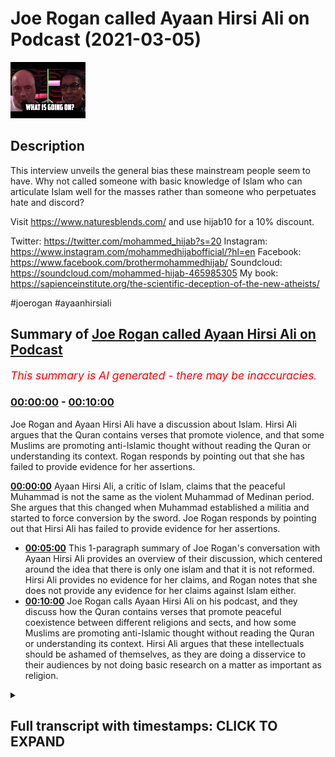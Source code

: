 # Joe Rogan called Ayaan Hirsi Ali on Podcast (2021-03-05)

![alt Joe Rogan called Ayaan Hirsi Ali on Podcast](4mPc7M3sPPU.jpg "Joe Rogan called Ayaan Hirsi Ali on Podcast")

## Description

This interview unveils the general bias these mainstream people seem to have. Why not called someone with basic knowledge of Islam who can articulate Islam well for the masses rather than someone who perpetuates hate and discord? 

Visit https://www.naturesblends.com/ and use hijab10 for a 10% discount. 

Twitter: https://twitter.com/mohammed_hijab?s=20
Instagram: https://www.instagram.com/mohammedhijabofficial/?hl=en
Facebook: https://www.facebook.com/brothermohammedhijab/
Soundcloud: https://soundcloud.com/mohammed-hijab-465985305
My book: https://sapienceinstitute.org/the-scientific-deception-of-the-new-atheists/

#joerogan #ayaanhirsiali

## Summary of [Joe Rogan called Ayaan Hirsi Ali on Podcast](https://www.youtube.com/watch?v=4mPc7M3sPPU)


*<span style="color:red; font-size:125%">This summary is AI generated - there may be inaccuracies</span>. [](/)*

### [00:00:00](https://www.youtube.com/watch?v=4mPc7M3sPPU&t=0) - [00:10:00](https://www.youtube.com/watch?v=4mPc7M3sPPU&t=600)

Joe Rogan and Ayaan Hirsi Ali have a discussion about Islam. Hirsi Ali argues that the Quran contains verses that promote violence, and that some Muslims are promoting anti-Islamic thought without reading the Quran or understanding its context. Rogan responds by pointing out that she has failed to provide evidence for her assertions.

**[00:00:00](https://www.youtube.com/watch?v=4mPc7M3sPPU&t=0)** Ayaan Hirsi Ali, a critic of Islam, claims that the peaceful Muhammad is not the same as the violent Muhammad of Medinan period. She argues that this changed when Muhammad established a militia and started to force conversion by the sword. Joe Rogan responds by pointing out that Hirsi Ali has failed to provide evidence for her assertions.
* **[00:05:00](https://www.youtube.com/watch?v=4mPc7M3sPPU&t=300)** This 1-paragraph summary of Joe Rogan's conversation with Ayaan Hirsi Ali provides an overview of their discussion, which centered around the idea that there is only one islam and that it is not reformed. Hirsi Ali provides no evidence for her claims, and Rogan notes that she does not provide any evidence for her claims against Islam either.
* **[00:10:00](https://www.youtube.com/watch?v=4mPc7M3sPPU&t=600)** Joe Rogan calls Ayaan Hirsi Ali on his podcast, and they discuss how the Quran contains verses that promote peaceful coexistence between different religions and sects, and how some Muslims are promoting anti-Islamic thought without reading the Quran or understanding its context. Hirsi Ali argues that these intellectuals should be ashamed of themselves, as they are doing a disservice to their audiences by not doing basic research on a matter as important as religion.

<details><summary><h2>Full transcript with timestamps: CLICK TO EXPAND</h2></summary>

[0:00:00](https://youtu.be/4mPc7M3sPPU?t=0) [Music]  
[0:00:05](https://youtu.be/4mPc7M3sPPU?t=5) is the hijab 10  
[0:00:07](https://youtu.be/4mPc7M3sPPU?t=7) discount code for 10 percent discount on  
[0:00:09](https://youtu.be/4mPc7M3sPPU?t=9) a wide range of products including  
[0:00:11](https://youtu.be/4mPc7M3sPPU?t=11) premium ethiopian black seed products  
[0:00:13](https://youtu.be/4mPc7M3sPPU?t=13) assalamualaikum warahmatullahi  
[0:00:16](https://youtu.be/4mPc7M3sPPU?t=16) i recently watched a podcast between joe  
[0:00:19](https://youtu.be/4mPc7M3sPPU?t=19) rogan and iron hersey ali  
[0:00:21](https://youtu.be/4mPc7M3sPPU?t=21) she recently also had a podcast with  
[0:00:23](https://youtu.be/4mPc7M3sPPU?t=23) jordan peterson which i responded to  
[0:00:26](https://youtu.be/4mPc7M3sPPU?t=26) in a decisive refutation a cut-throat  
[0:00:28](https://youtu.be/4mPc7M3sPPU?t=28) refutation  
[0:00:29](https://youtu.be/4mPc7M3sPPU?t=29) that you can see in the description box  
[0:00:33](https://youtu.be/4mPc7M3sPPU?t=33) now i don't want to speak in a  
[0:00:35](https://youtu.be/4mPc7M3sPPU?t=35) sesquipedaly and liquacious way  
[0:00:37](https://youtu.be/4mPc7M3sPPU?t=37) i want to be straight to the point and  
[0:00:39](https://youtu.be/4mPc7M3sPPU?t=39) say what i thought was fundamentally  
[0:00:41](https://youtu.be/4mPc7M3sPPU?t=41) flawed with this particular  
[0:00:43](https://youtu.be/4mPc7M3sPPU?t=43) podcast that took place between hersey  
[0:00:46](https://youtu.be/4mPc7M3sPPU?t=46) ali  
[0:00:46](https://youtu.be/4mPc7M3sPPU?t=46) and joel rogan now they spoke about many  
[0:00:50](https://youtu.be/4mPc7M3sPPU?t=50) things and i could spend  
[0:00:51](https://youtu.be/4mPc7M3sPPU?t=51) a good 15 20 or 30 minutes telling you  
[0:00:54](https://youtu.be/4mPc7M3sPPU?t=54) on  
[0:00:54](https://youtu.be/4mPc7M3sPPU?t=54) each occasion where she went wrong and  
[0:00:56](https://youtu.be/4mPc7M3sPPU?t=56) spoke untruths  
[0:00:58](https://youtu.be/4mPc7M3sPPU?t=58) but i'm just going to focus on one thing  
[0:01:00](https://youtu.be/4mPc7M3sPPU?t=60) which is so egregiously a historical  
[0:01:02](https://youtu.be/4mPc7M3sPPU?t=62) that it requires a refutation with  
[0:01:06](https://youtu.be/4mPc7M3sPPU?t=66) the source sources and evidences sexual  
[0:01:08](https://youtu.be/4mPc7M3sPPU?t=68) evidences to prove my point  
[0:01:11](https://youtu.be/4mPc7M3sPPU?t=71) the main argument that she was making  
[0:01:12](https://youtu.be/4mPc7M3sPPU?t=72) was when the prophet became a prophet in  
[0:01:14](https://youtu.be/4mPc7M3sPPU?t=74) her eyes  
[0:01:16](https://youtu.be/4mPc7M3sPPU?t=76) claimed that he was a prophet there were  
[0:01:17](https://youtu.be/4mPc7M3sPPU?t=77) two periods which are well known  
[0:01:19](https://youtu.be/4mPc7M3sPPU?t=79) in the seerah literature and the  
[0:01:21](https://youtu.be/4mPc7M3sPPU?t=81) biography literature as the meccan  
[0:01:23](https://youtu.be/4mPc7M3sPPU?t=83) period and the medinan period  
[0:01:25](https://youtu.be/4mPc7M3sPPU?t=85) the meccan period was a period of time  
[0:01:28](https://youtu.be/4mPc7M3sPPU?t=88) where the prophet and his companions  
[0:01:29](https://youtu.be/4mPc7M3sPPU?t=89) were being boycott  
[0:01:31](https://youtu.be/4mPc7M3sPPU?t=91) boycotted and tortured and you know  
[0:01:33](https://youtu.be/4mPc7M3sPPU?t=93) obviously the  
[0:01:34](https://youtu.be/4mPc7M3sPPU?t=94) the muslims were on the back foot if you  
[0:01:36](https://youtu.be/4mPc7M3sPPU?t=96) want to call it that and being oppressed  
[0:01:38](https://youtu.be/4mPc7M3sPPU?t=98) as minorities  
[0:01:39](https://youtu.be/4mPc7M3sPPU?t=99) so she said this is the version of islam  
[0:01:42](https://youtu.be/4mPc7M3sPPU?t=102) which is not basically terroristic she  
[0:01:44](https://youtu.be/4mPc7M3sPPU?t=104) didn't use those words but  
[0:01:45](https://youtu.be/4mPc7M3sPPU?t=105) that's what she intended because  
[0:01:47](https://youtu.be/4mPc7M3sPPU?t=107) throughout the podcast she was talking  
[0:01:48](https://youtu.be/4mPc7M3sPPU?t=108) about the link between isis and islam  
[0:01:51](https://youtu.be/4mPc7M3sPPU?t=111) and then the prophet went to medina  
[0:01:54](https://youtu.be/4mPc7M3sPPU?t=114) and according to her this is when the  
[0:01:56](https://youtu.be/4mPc7M3sPPU?t=116) violence started to erupt and when  
[0:01:59](https://youtu.be/4mPc7M3sPPU?t=119) islam became a violent religion and the  
[0:02:01](https://youtu.be/4mPc7M3sPPU?t=121) prophet became a violent man  
[0:02:03](https://youtu.be/4mPc7M3sPPU?t=123) now what is it that was so egregious  
[0:02:06](https://youtu.be/4mPc7M3sPPU?t=126) about her  
[0:02:07](https://youtu.be/4mPc7M3sPPU?t=127) categorization compartmentalization  
[0:02:11](https://youtu.be/4mPc7M3sPPU?t=131) and her dichotomous understanding of the  
[0:02:13](https://youtu.be/4mPc7M3sPPU?t=133) seerah literature  
[0:02:15](https://youtu.be/4mPc7M3sPPU?t=135) she went on to say i'll tell you she  
[0:02:17](https://youtu.be/4mPc7M3sPPU?t=137) went on to say  
[0:02:19](https://youtu.be/4mPc7M3sPPU?t=139) that the basically basic posture of the  
[0:02:22](https://youtu.be/4mPc7M3sPPU?t=142) muslim people at that time was to force  
[0:02:24](https://youtu.be/4mPc7M3sPPU?t=144) conversion by the sword  
[0:02:26](https://youtu.be/4mPc7M3sPPU?t=146) either you become muslim or were going  
[0:02:28](https://youtu.be/4mPc7M3sPPU?t=148) to kill you and she said this in many  
[0:02:30](https://youtu.be/4mPc7M3sPPU?t=150) different  
[0:02:30](https://youtu.be/4mPc7M3sPPU?t=150) interviews which i've already refuted  
[0:02:33](https://youtu.be/4mPc7M3sPPU?t=153) but i thought  
[0:02:34](https://youtu.be/4mPc7M3sPPU?t=154) i would give this particular contention  
[0:02:37](https://youtu.be/4mPc7M3sPPU?t=157) it's due before i do so let's see what  
[0:02:39](https://youtu.be/4mPc7M3sPPU?t=159) she has to say  
[0:02:40](https://youtu.be/4mPc7M3sPPU?t=160) and see how joe rogan responds the islam  
[0:02:43](https://youtu.be/4mPc7M3sPPU?t=163) that was founded by the prophet muhammad  
[0:02:45](https://youtu.be/4mPc7M3sPPU?t=165) but then the prophet muhammad had two  
[0:02:48](https://youtu.be/4mPc7M3sPPU?t=168) careers one in mecca and one in medina  
[0:02:51](https://youtu.be/4mPc7M3sPPU?t=171) when he first established the religion  
[0:02:53](https://youtu.be/4mPc7M3sPPU?t=173) in mecca he went  
[0:02:54](https://youtu.be/4mPc7M3sPPU?t=174) around the city asking people to give up  
[0:02:57](https://youtu.be/4mPc7M3sPPU?t=177) their gods and come to his one god  
[0:02:59](https://youtu.be/4mPc7M3sPPU?t=179) and he did it by asking he did it by  
[0:03:02](https://youtu.be/4mPc7M3sPPU?t=182) persuading  
[0:03:03](https://youtu.be/4mPc7M3sPPU?t=183) talking to people and preaching charity  
[0:03:06](https://youtu.be/4mPc7M3sPPU?t=186) and goodness  
[0:03:07](https://youtu.be/4mPc7M3sPPU?t=187) and then 10 years later he moves to  
[0:03:10](https://youtu.be/4mPc7M3sPPU?t=190) medina  
[0:03:12](https://youtu.be/4mPc7M3sPPU?t=192) and he established he establishes a  
[0:03:14](https://youtu.be/4mPc7M3sPPU?t=194) militia  
[0:03:16](https://youtu.be/4mPc7M3sPPU?t=196) and then things change he starts to give  
[0:03:19](https://youtu.be/4mPc7M3sPPU?t=199) people a choice  
[0:03:21](https://youtu.be/4mPc7M3sPPU?t=201) you either come to my one god and you  
[0:03:23](https://youtu.be/4mPc7M3sPPU?t=203) give up your god  
[0:03:24](https://youtu.be/4mPc7M3sPPU?t=204) or you die by the sword and any time  
[0:03:28](https://youtu.be/4mPc7M3sPPU?t=208) from medina  
[0:03:29](https://youtu.be/4mPc7M3sPPU?t=209) the religion becomes incredibly  
[0:03:32](https://youtu.be/4mPc7M3sPPU?t=212) successful  
[0:03:33](https://youtu.be/4mPc7M3sPPU?t=213) and he goes beyond arabia into the rest  
[0:03:36](https://youtu.be/4mPc7M3sPPU?t=216) of the world  
[0:03:37](https://youtu.be/4mPc7M3sPPU?t=217) and so if you're a muslim in the 21st  
[0:03:40](https://youtu.be/4mPc7M3sPPU?t=220) century  
[0:03:40](https://youtu.be/4mPc7M3sPPU?t=220) and there are 1.6 billion muslims in the  
[0:03:44](https://youtu.be/4mPc7M3sPPU?t=224) world  
[0:03:45](https://youtu.be/4mPc7M3sPPU?t=225) if you're a muslim and you say i'm a  
[0:03:47](https://youtu.be/4mPc7M3sPPU?t=227) peace loving muslim  
[0:03:48](https://youtu.be/4mPc7M3sPPU?t=228) i don't want to impose my religion on  
[0:03:50](https://youtu.be/4mPc7M3sPPU?t=230) anyone else you're invoking muhammad in  
[0:03:53](https://youtu.be/4mPc7M3sPPU?t=233) medina  
[0:03:55](https://youtu.be/4mPc7M3sPPU?t=235) if you say well i think  
[0:03:58](https://youtu.be/4mPc7M3sPPU?t=238) jihad means that we must take our  
[0:04:01](https://youtu.be/4mPc7M3sPPU?t=241) religion seriously and convert other  
[0:04:03](https://youtu.be/4mPc7M3sPPU?t=243) people  
[0:04:05](https://youtu.be/4mPc7M3sPPU?t=245) and if they refuse to convert then we'll  
[0:04:07](https://youtu.be/4mPc7M3sPPU?t=247) use violence  
[0:04:08](https://youtu.be/4mPc7M3sPPU?t=248) then you're invoking muhammad in medina  
[0:04:12](https://youtu.be/4mPc7M3sPPU?t=252) you said medina twice you said medina  
[0:04:14](https://youtu.be/4mPc7M3sPPU?t=254) the first time as well  
[0:04:16](https://youtu.be/4mPc7M3sPPU?t=256) okay i'm sorry the fir the peaceful  
[0:04:18](https://youtu.be/4mPc7M3sPPU?t=258) muhammad is not medina  
[0:04:19](https://youtu.be/4mPc7M3sPPU?t=259) it is the peaceful muhammad is mecca  
[0:04:22](https://youtu.be/4mPc7M3sPPU?t=262) so mecca is where he first came out and  
[0:04:25](https://youtu.be/4mPc7M3sPPU?t=265) so if he says  
[0:04:27](https://youtu.be/4mPc7M3sPPU?t=267) if if a muslim today says unto you your  
[0:04:30](https://youtu.be/4mPc7M3sPPU?t=270) religion unto me mine i'm tolerant all  
[0:04:32](https://youtu.be/4mPc7M3sPPU?t=272) of that you are invoking  
[0:04:34](https://youtu.be/4mPc7M3sPPU?t=274) mecca if you're invoking jihad  
[0:04:39](https://youtu.be/4mPc7M3sPPU?t=279) you know the islamic state of iraq and  
[0:04:42](https://youtu.be/4mPc7M3sPPU?t=282) syria  
[0:04:43](https://youtu.be/4mPc7M3sPPU?t=283) isis al-qaeda and some who are  
[0:04:46](https://youtu.be/4mPc7M3sPPU?t=286) sometimes violent but not all the time  
[0:04:49](https://youtu.be/4mPc7M3sPPU?t=289) the muslim brotherhood and other  
[0:04:50](https://youtu.be/4mPc7M3sPPU?t=290) organizations and movements  
[0:04:52](https://youtu.be/4mPc7M3sPPU?t=292) they're invoking muhammad in medina  
[0:04:55](https://youtu.be/4mPc7M3sPPU?t=295) because in medina muhammad made it very  
[0:04:58](https://youtu.be/4mPc7M3sPPU?t=298) clear  
[0:04:59](https://youtu.be/4mPc7M3sPPU?t=299) you spread the religion by word of mouth  
[0:05:03](https://youtu.be/4mPc7M3sPPU?t=303) by example but also  
[0:05:07](https://youtu.be/4mPc7M3sPPU?t=307) by the sword by violence that's medina  
[0:05:10](https://youtu.be/4mPc7M3sPPU?t=310) islam so i think it would be more  
[0:05:12](https://youtu.be/4mPc7M3sPPU?t=312) accurate to say  
[0:05:14](https://youtu.be/4mPc7M3sPPU?t=314) there's just one islam at this point  
[0:05:17](https://youtu.be/4mPc7M3sPPU?t=317) that's unreformed  
[0:05:18](https://youtu.be/4mPc7M3sPPU?t=318) now joe rogan doesn't know anything  
[0:05:20](https://youtu.be/4mPc7M3sPPU?t=320) about islam and  
[0:05:21](https://youtu.be/4mPc7M3sPPU?t=321) just like jordan peterson and many of  
[0:05:23](https://youtu.be/4mPc7M3sPPU?t=323) those individuals they have  
[0:05:25](https://youtu.be/4mPc7M3sPPU?t=325) not spoken to anybody who has trained in  
[0:05:27](https://youtu.be/4mPc7M3sPPU?t=327) the islamic sciences  
[0:05:28](https://youtu.be/4mPc7M3sPPU?t=328) and so they have not educated themselves  
[0:05:30](https://youtu.be/4mPc7M3sPPU?t=330) or even cared to educate themselves  
[0:05:32](https://youtu.be/4mPc7M3sPPU?t=332) about islam as a world religion followed  
[0:05:34](https://youtu.be/4mPc7M3sPPU?t=334) by almost  
[0:05:36](https://youtu.be/4mPc7M3sPPU?t=336) a third of the world's population and so  
[0:05:38](https://youtu.be/4mPc7M3sPPU?t=338) he's nodding along  
[0:05:39](https://youtu.be/4mPc7M3sPPU?t=339) and kind of just taking whatever she has  
[0:05:41](https://youtu.be/4mPc7M3sPPU?t=341) to say on face value as if  
[0:05:43](https://youtu.be/4mPc7M3sPPU?t=343) this ultracrypterian individual isn't  
[0:05:45](https://youtu.be/4mPc7M3sPPU?t=345) some kind of trained  
[0:05:46](https://youtu.be/4mPc7M3sPPU?t=346) theological expert which she is not  
[0:05:49](https://youtu.be/4mPc7M3sPPU?t=349) she does not provide and this is very  
[0:05:51](https://youtu.be/4mPc7M3sPPU?t=351) important as as with her social  
[0:05:54](https://youtu.be/4mPc7M3sPPU?t=354) um kind of science sociological  
[0:05:57](https://youtu.be/4mPc7M3sPPU?t=357) investigations she provides no evidence  
[0:06:00](https://youtu.be/4mPc7M3sPPU?t=360) for any of her claims  
[0:06:02](https://youtu.be/4mPc7M3sPPU?t=362) and this should have been a red flag for  
[0:06:03](https://youtu.be/4mPc7M3sPPU?t=363) joe rogan what's the evidence that  
[0:06:06](https://youtu.be/4mPc7M3sPPU?t=366) there's been this transition and that  
[0:06:08](https://youtu.be/4mPc7M3sPPU?t=368) there's this forced conversion narrative  
[0:06:10](https://youtu.be/4mPc7M3sPPU?t=370) but he didn't do any of that he just  
[0:06:11](https://youtu.be/4mPc7M3sPPU?t=371) took everything which he said on face  
[0:06:12](https://youtu.be/4mPc7M3sPPU?t=372) value  
[0:06:14](https://youtu.be/4mPc7M3sPPU?t=374) what is the evidence against it you may  
[0:06:16](https://youtu.be/4mPc7M3sPPU?t=376) ask well this is the evidence against it  
[0:06:18](https://youtu.be/4mPc7M3sPPU?t=378) it goes to chapter 2 verse 256 of the  
[0:06:21](https://youtu.be/4mPc7M3sPPU?t=381) quran  
[0:06:21](https://youtu.be/4mPc7M3sPPU?t=381) it says there is no compulsion in  
[0:06:25](https://youtu.be/4mPc7M3sPPU?t=385) religion  
[0:06:28](https://youtu.be/4mPc7M3sPPU?t=388) that falsehood has been made clear from  
[0:06:30](https://youtu.be/4mPc7M3sPPU?t=390) true truth has been made clear from  
[0:06:31](https://youtu.be/4mPc7M3sPPU?t=391) falsehood  
[0:06:32](https://youtu.be/4mPc7M3sPPU?t=392) for me  
[0:06:43](https://youtu.be/4mPc7M3sPPU?t=403) then they have held on to the correct  
[0:06:45](https://youtu.be/4mPc7M3sPPU?t=405) type of anchorage  
[0:06:48](https://youtu.be/4mPc7M3sPPU?t=408) which cannot be undone this is the verse  
[0:06:52](https://youtu.be/4mPc7M3sPPU?t=412) which is undoubtedly unequivocally and  
[0:06:56](https://youtu.be/4mPc7M3sPPU?t=416) unambiguously  
[0:06:58](https://youtu.be/4mPc7M3sPPU?t=418) telling us as muslims that we cannot  
[0:07:01](https://youtu.be/4mPc7M3sPPU?t=421) force people to become muslim if they  
[0:07:03](https://youtu.be/4mPc7M3sPPU?t=423) don't want to become muslim  
[0:07:04](https://youtu.be/4mPc7M3sPPU?t=424) and that this is not our effort our  
[0:07:06](https://youtu.be/4mPc7M3sPPU?t=426) objective  
[0:07:08](https://youtu.be/4mPc7M3sPPU?t=428) or our standard or our morality  
[0:07:12](https://youtu.be/4mPc7M3sPPU?t=432) this verse is a general verse  
[0:07:15](https://youtu.be/4mPc7M3sPPU?t=435) and i may add revealed in medina not in  
[0:07:19](https://youtu.be/4mPc7M3sPPU?t=439) mecca  
[0:07:20](https://youtu.be/4mPc7M3sPPU?t=440) which goes completely counter narrative  
[0:07:22](https://youtu.be/4mPc7M3sPPU?t=442) to what this individual said  
[0:07:25](https://youtu.be/4mPc7M3sPPU?t=445) and this verse was revealed at a time  
[0:07:28](https://youtu.be/4mPc7M3sPPU?t=448) where a jewish woman  
[0:07:30](https://youtu.be/4mPc7M3sPPU?t=450) swore that she would raise her child as  
[0:07:32](https://youtu.be/4mPc7M3sPPU?t=452) a jew  
[0:07:33](https://youtu.be/4mPc7M3sPPU?t=453) and people in medina probably muslims  
[0:07:37](https://youtu.be/4mPc7M3sPPU?t=457) who had the child was were worried that  
[0:07:41](https://youtu.be/4mPc7M3sPPU?t=461) these children would be born  
[0:07:43](https://youtu.be/4mPc7M3sPPU?t=463) or raised as jews whilst they were  
[0:07:45](https://youtu.be/4mPc7M3sPPU?t=465) muslims and this is narrated in the  
[0:07:47](https://youtu.be/4mPc7M3sPPU?t=467) authentic traditions of the prophet the  
[0:07:49](https://youtu.be/4mPc7M3sPPU?t=469) prophet said  
[0:07:51](https://youtu.be/4mPc7M3sPPU?t=471) he basically narrated this same  
[0:07:53](https://youtu.be/4mPc7M3sPPU?t=473) sentiment that there is no  
[0:07:54](https://youtu.be/4mPc7M3sPPU?t=474) compulsion here we can't force people  
[0:07:58](https://youtu.be/4mPc7M3sPPU?t=478) to become muslim if they don't want to  
[0:08:01](https://youtu.be/4mPc7M3sPPU?t=481) be muslim  
[0:08:02](https://youtu.be/4mPc7M3sPPU?t=482) and that is certainly not what islam  
[0:08:05](https://youtu.be/4mPc7M3sPPU?t=485) says  
[0:08:06](https://youtu.be/4mPc7M3sPPU?t=486) in medina or in mecca  
[0:08:10](https://youtu.be/4mPc7M3sPPU?t=490) moreover there is a very famous hadith  
[0:08:13](https://youtu.be/4mPc7M3sPPU?t=493) of the prophet  
[0:08:14](https://youtu.be/4mPc7M3sPPU?t=494) where the saw his sword he went to sleep  
[0:08:16](https://youtu.be/4mPc7M3sPPU?t=496) and his sword was on a tree  
[0:08:18](https://youtu.be/4mPc7M3sPPU?t=498) he woke up and a man started holding the  
[0:08:21](https://youtu.be/4mPc7M3sPPU?t=501) sword  
[0:08:22](https://youtu.be/4mPc7M3sPPU?t=502) and he was asking the prophet if he was  
[0:08:24](https://youtu.be/4mPc7M3sPPU?t=504) worried or  
[0:08:25](https://youtu.be/4mPc7M3sPPU?t=505) scared or something like that he said no  
[0:08:26](https://youtu.be/4mPc7M3sPPU?t=506) allah will protect me god will protect  
[0:08:28](https://youtu.be/4mPc7M3sPPU?t=508) me  
[0:08:29](https://youtu.be/4mPc7M3sPPU?t=509) and as he said that the guy's sword fell  
[0:08:31](https://youtu.be/4mPc7M3sPPU?t=511) off and it went into the prophet's hand  
[0:08:33](https://youtu.be/4mPc7M3sPPU?t=513) so now imagine this the prophet is  
[0:08:35](https://youtu.be/4mPc7M3sPPU?t=515) holding the sword  
[0:08:36](https://youtu.be/4mPc7M3sPPU?t=516) and the guy is there he's seen  
[0:08:39](https://youtu.be/4mPc7M3sPPU?t=519) that this miracle if you want to call it  
[0:08:42](https://youtu.be/4mPc7M3sPPU?t=522) that that the sword  
[0:08:43](https://youtu.be/4mPc7M3sPPU?t=523) transferred into the prophet's hand and  
[0:08:46](https://youtu.be/4mPc7M3sPPU?t=526) the hadith goes on to say  
[0:08:49](https://youtu.be/4mPc7M3sPPU?t=529) that the prophet asked him  
[0:08:52](https://youtu.be/4mPc7M3sPPU?t=532) accept me as the messenger etc he said  
[0:08:54](https://youtu.be/4mPc7M3sPPU?t=534) no but i'm not gonna fight you or your  
[0:08:56](https://youtu.be/4mPc7M3sPPU?t=536) people  
[0:08:57](https://youtu.be/4mPc7M3sPPU?t=537) now bear in mind bear in mind the  
[0:08:59](https://youtu.be/4mPc7M3sPPU?t=539) prophet is holding the sword  
[0:09:01](https://youtu.be/4mPc7M3sPPU?t=541) and the man is right in front of him  
[0:09:03](https://youtu.be/4mPc7M3sPPU?t=543) saying i'm not going to accept you as a  
[0:09:05](https://youtu.be/4mPc7M3sPPU?t=545) prophet  
[0:09:06](https://youtu.be/4mPc7M3sPPU?t=546) and i'm not going to be a muslim now if  
[0:09:09](https://youtu.be/4mPc7M3sPPU?t=549) the narrative was true  
[0:09:10](https://youtu.be/4mPc7M3sPPU?t=550) and this was in medina if the narrative  
[0:09:12](https://youtu.be/4mPc7M3sPPU?t=552) was true  
[0:09:13](https://youtu.be/4mPc7M3sPPU?t=553) then the prophet should have chopped his  
[0:09:15](https://youtu.be/4mPc7M3sPPU?t=555) head off and said no well if you don't  
[0:09:16](https://youtu.be/4mPc7M3sPPU?t=556) accept my way i'm going to kill you  
[0:09:18](https://youtu.be/4mPc7M3sPPU?t=558) instead he let him go and that man  
[0:09:21](https://youtu.be/4mPc7M3sPPU?t=561) praised the prophet to his people saying  
[0:09:22](https://youtu.be/4mPc7M3sPPU?t=562) this man is the best person  
[0:09:24](https://youtu.be/4mPc7M3sPPU?t=564) that has ever been sent or something in  
[0:09:26](https://youtu.be/4mPc7M3sPPU?t=566) hyperbole to that extent  
[0:09:29](https://youtu.be/4mPc7M3sPPU?t=569) so that's another evidence and i can  
[0:09:32](https://youtu.be/4mPc7M3sPPU?t=572) continually  
[0:09:34](https://youtu.be/4mPc7M3sPPU?t=574) quote evidences in the medinan period  
[0:09:36](https://youtu.be/4mPc7M3sPPU?t=576) which go completely counter narrative  
[0:09:39](https://youtu.be/4mPc7M3sPPU?t=579) just read chapter 4 verse 90 of the  
[0:09:40](https://youtu.be/4mPc7M3sPPU?t=580) quran  
[0:09:48](https://youtu.be/4mPc7M3sPPU?t=588) has except for the ones you don't fight  
[0:09:52](https://youtu.be/4mPc7M3sPPU?t=592) the ones who  
[0:09:53](https://youtu.be/4mPc7M3sPPU?t=593) come to you and you have a treaty with  
[0:09:56](https://youtu.be/4mPc7M3sPPU?t=596) them  
[0:09:58](https://youtu.be/4mPc7M3sPPU?t=598) okay you have a treaty with them a  
[0:09:59](https://youtu.be/4mPc7M3sPPU?t=599) contract with them or they come with  
[0:10:02](https://youtu.be/4mPc7M3sPPU?t=602) open chests that they don't want to  
[0:10:04](https://youtu.be/4mPc7M3sPPU?t=604) fight you  
[0:10:06](https://youtu.be/4mPc7M3sPPU?t=606) in other words the verse continues  
[0:10:10](https://youtu.be/4mPc7M3sPPU?t=610) you have no way against them in other  
[0:10:11](https://youtu.be/4mPc7M3sPPU?t=611) words there's no reason to fight these  
[0:10:13](https://youtu.be/4mPc7M3sPPU?t=613) individuals  
[0:10:13](https://youtu.be/4mPc7M3sPPU?t=613) the quran is filled with things like  
[0:10:16](https://youtu.be/4mPc7M3sPPU?t=616) this  
[0:10:16](https://youtu.be/4mPc7M3sPPU?t=616) people just have to read the quran and  
[0:10:18](https://youtu.be/4mPc7M3sPPU?t=618) understand it contextually  
[0:10:20](https://youtu.be/4mPc7M3sPPU?t=620) i think what's really going on is that  
[0:10:23](https://youtu.be/4mPc7M3sPPU?t=623) these individuals not even reading the  
[0:10:24](https://youtu.be/4mPc7M3sPPU?t=624) quran  
[0:10:25](https://youtu.be/4mPc7M3sPPU?t=625) joe rogan i doubt he's even read the  
[0:10:27](https://youtu.be/4mPc7M3sPPU?t=627) translations of the meanings of the  
[0:10:28](https://youtu.be/4mPc7M3sPPU?t=628) quran english  
[0:10:29](https://youtu.be/4mPc7M3sPPU?t=629) jordan p is in the same thing and most  
[0:10:31](https://youtu.be/4mPc7M3sPPU?t=631) of the other people  
[0:10:32](https://youtu.be/4mPc7M3sPPU?t=632) which is quite shameful for public  
[0:10:34](https://youtu.be/4mPc7M3sPPU?t=634) intellectuals like that's actually quite  
[0:10:36](https://youtu.be/4mPc7M3sPPU?t=636) embarrassing  
[0:10:37](https://youtu.be/4mPc7M3sPPU?t=637) people that are meant to be public  
[0:10:38](https://youtu.be/4mPc7M3sPPU?t=638) intellectuals in the west and edify  
[0:10:39](https://youtu.be/4mPc7M3sPPU?t=639) their audiences  
[0:10:41](https://youtu.be/4mPc7M3sPPU?t=641) are a not doing like basic background  
[0:10:44](https://youtu.be/4mPc7M3sPPU?t=644) checks on a huge  
[0:10:45](https://youtu.be/4mPc7M3sPPU?t=645) thing as religion and b only calling on  
[0:10:48](https://youtu.be/4mPc7M3sPPU?t=648) to their show  
[0:10:49](https://youtu.be/4mPc7M3sPPU?t=649) those individuals who have unsympathetic  
[0:10:51](https://youtu.be/4mPc7M3sPPU?t=651) views to islam and muslims  
[0:10:54](https://youtu.be/4mPc7M3sPPU?t=654) really they should be ashamed of  
[0:10:55](https://youtu.be/4mPc7M3sPPU?t=655) themselves and this high time the muslim  
[0:10:57](https://youtu.be/4mPc7M3sPPU?t=657) community put pressure on them  
[0:10:59](https://youtu.be/4mPc7M3sPPU?t=659) for doing what they're doing they've  
[0:11:01](https://youtu.be/4mPc7M3sPPU?t=661) created for themselves an echo chamber  
[0:11:03](https://youtu.be/4mPc7M3sPPU?t=663) of anti-islamic thought and they can't  
[0:11:07](https://youtu.be/4mPc7M3sPPU?t=667) for whatever reason come to reason  
[0:11:11](https://youtu.be/4mPc7M3sPPU?t=671) and start thinking about this matter  
[0:11:13](https://youtu.be/4mPc7M3sPPU?t=673) properly  
[0:11:14](https://youtu.be/4mPc7M3sPPU?t=674) and another thing which needs to be  
[0:11:16](https://youtu.be/4mPc7M3sPPU?t=676) mentioned is that when the prophet  
[0:11:17](https://youtu.be/4mPc7M3sPPU?t=677) salallahu when he went to medina he  
[0:11:19](https://youtu.be/4mPc7M3sPPU?t=679) in fact established a constitution and  
[0:11:22](https://youtu.be/4mPc7M3sPPU?t=682) in that constitution he  
[0:11:23](https://youtu.be/4mPc7M3sPPU?t=683) explicitly assured  
[0:11:27](https://youtu.be/4mPc7M3sPPU?t=687) the uh them the the the blood on the  
[0:11:30](https://youtu.be/4mPc7M3sPPU?t=690) life and the protection of the jews  
[0:11:33](https://youtu.be/4mPc7M3sPPU?t=693) and the other unbelievers in the area  
[0:11:34](https://youtu.be/4mPc7M3sPPU?t=694) explicitly and this is mentioned in many  
[0:11:36](https://youtu.be/4mPc7M3sPPU?t=696) uh books and the ways which are referred  
[0:11:39](https://youtu.be/4mPc7M3sPPU?t=699) to as narrations  
[0:11:40](https://youtu.be/4mPc7M3sPPU?t=700) for example she had a zohori in his uh  
[0:11:43](https://youtu.be/4mPc7M3sPPU?t=703) mahazi it's a particular book  
[0:11:44](https://youtu.be/4mPc7M3sPPU?t=704) and a source not only that but people  
[0:11:46](https://youtu.be/4mPc7M3sPPU?t=706) that so someone will say  
[0:11:48](https://youtu.be/4mPc7M3sPPU?t=708) well this is something which is  
[0:11:49](https://youtu.be/4mPc7M3sPPU?t=709) abrogated and is no longer like that  
[0:11:52](https://youtu.be/4mPc7M3sPPU?t=712) but if that is the case then how comes  
[0:11:54](https://youtu.be/4mPc7M3sPPU?t=714) after him the sahaba  
[0:11:56](https://youtu.be/4mPc7M3sPPU?t=716) or the companions for example  
[0:11:59](https://youtu.be/4mPc7M3sPPU?t=719) when he conquered the jerusalem  
[0:12:03](https://youtu.be/4mPc7M3sPPU?t=723) he came in and he told the people that  
[0:12:06](https://youtu.be/4mPc7M3sPPU?t=726) you the same kind of sentiment same kind  
[0:12:07](https://youtu.be/4mPc7M3sPPU?t=727) of thing he said that your churches are  
[0:12:09](https://youtu.be/4mPc7M3sPPU?t=729) protected  
[0:12:10](https://youtu.be/4mPc7M3sPPU?t=730) your lives are protected and if new  
[0:12:12](https://youtu.be/4mPc7M3sPPU?t=732) jersey mentions this and his book  
[0:12:15](https://youtu.be/4mPc7M3sPPU?t=735) and many others mention it we can give  
[0:12:17](https://youtu.be/4mPc7M3sPPU?t=737) you the sources for that  
[0:12:18](https://youtu.be/4mPc7M3sPPU?t=738) at any point in time that you and this  
[0:12:20](https://youtu.be/4mPc7M3sPPU?t=740) is well known and in fact you can even  
[0:12:22](https://youtu.be/4mPc7M3sPPU?t=742) read an orientalist work on it because  
[0:12:24](https://youtu.be/4mPc7M3sPPU?t=744) i'm mentioning islamic sources  
[0:12:25](https://youtu.be/4mPc7M3sPPU?t=745) go and read the preaching of islam by  
[0:12:27](https://youtu.be/4mPc7M3sPPU?t=747) arnold  
[0:12:29](https://youtu.be/4mPc7M3sPPU?t=749) thomas walker arnold he even mentions  
[0:12:31](https://youtu.be/4mPc7M3sPPU?t=751) this point  
[0:12:32](https://youtu.be/4mPc7M3sPPU?t=752) okay so at the end of the day to  
[0:12:35](https://youtu.be/4mPc7M3sPPU?t=755) give people misinformation when the  
[0:12:37](https://youtu.be/4mPc7M3sPPU?t=757) reality of it is  
[0:12:39](https://youtu.be/4mPc7M3sPPU?t=759) in islam there is a type of religious  
[0:12:42](https://youtu.be/4mPc7M3sPPU?t=762) pluralism  
[0:12:43](https://youtu.be/4mPc7M3sPPU?t=763) which is not emphasized or even  
[0:12:44](https://youtu.be/4mPc7M3sPPU?t=764) understood  
[0:12:46](https://youtu.be/4mPc7M3sPPU?t=766) by westerners like jorgen or jordan  
[0:12:49](https://youtu.be/4mPc7M3sPPU?t=769) peterson or  
[0:12:50](https://youtu.be/4mPc7M3sPPU?t=770) ayan who has forged herself into a  
[0:12:53](https://youtu.be/4mPc7M3sPPU?t=773) western discourse  
[0:12:54](https://youtu.be/4mPc7M3sPPU?t=774) there is and in fact we have narrations  
[0:12:57](https://youtu.be/4mPc7M3sPPU?t=777) talking about  
[0:12:58](https://youtu.be/4mPc7M3sPPU?t=778) jews and christians having their own  
[0:13:00](https://youtu.be/4mPc7M3sPPU?t=780) spaces to pray in not only that but to  
[0:13:03](https://youtu.be/4mPc7M3sPPU?t=783) rule with their own laws  
[0:13:06](https://youtu.be/4mPc7M3sPPU?t=786) with their own religious laws within the  
[0:13:09](https://youtu.be/4mPc7M3sPPU?t=789) islamic polity  
[0:13:11](https://youtu.be/4mPc7M3sPPU?t=791) what's where is the narrative of we're  
[0:13:14](https://youtu.be/4mPc7M3sPPU?t=794) going to kill you  
[0:13:15](https://youtu.be/4mPc7M3sPPU?t=795) and we're going to convert you by force  
[0:13:18](https://youtu.be/4mPc7M3sPPU?t=798) when they went into egypt  
[0:13:20](https://youtu.be/4mPc7M3sPPU?t=800) they left the cops as they were and  
[0:13:22](https://youtu.be/4mPc7M3sPPU?t=802) that's why we have a healthy  
[0:13:24](https://youtu.be/4mPc7M3sPPU?t=804) maybe 15 million copts in egypt  
[0:13:27](https://youtu.be/4mPc7M3sPPU?t=807) not converted into islam as as is  
[0:13:30](https://youtu.be/4mPc7M3sPPU?t=810) presupposed there are too many evidences  
[0:13:33](https://youtu.be/4mPc7M3sPPU?t=813) historical and otherwise  
[0:13:35](https://youtu.be/4mPc7M3sPPU?t=815) to maintain this false claim that  
[0:13:38](https://youtu.be/4mPc7M3sPPU?t=818) people were being forced to become  
[0:13:41](https://youtu.be/4mPc7M3sPPU?t=821) muslims  
[0:13:42](https://youtu.be/4mPc7M3sPPU?t=822) i invite you to joe rogan and all of  
[0:13:46](https://youtu.be/4mPc7M3sPPU?t=826) these  
[0:13:46](https://youtu.be/4mPc7M3sPPU?t=826) jordan peterson and all of those i  
[0:13:49](https://youtu.be/4mPc7M3sPPU?t=829) invite you to just  
[0:13:50](https://youtu.be/4mPc7M3sPPU?t=830) read the books yourself educate  
[0:13:53](https://youtu.be/4mPc7M3sPPU?t=833) yourselves of what you respect  
[0:13:55](https://youtu.be/4mPc7M3sPPU?t=835) don't live in ignorance of something so  
[0:13:57](https://youtu.be/4mPc7M3sPPU?t=837) important to people's lives  
[0:13:59](https://youtu.be/4mPc7M3sPPU?t=839) you recommend books on your websites and  
[0:14:02](https://youtu.be/4mPc7M3sPPU?t=842) you  
[0:14:03](https://youtu.be/4mPc7M3sPPU?t=843) speak to intellectuals all day and you  
[0:14:05](https://youtu.be/4mPc7M3sPPU?t=845) haven't even read one of the  
[0:14:06](https://youtu.be/4mPc7M3sPPU?t=846) actually probably the most read  
[0:14:08](https://youtu.be/4mPc7M3sPPU?t=848) memorized book on the face of the earth  
[0:14:10](https://youtu.be/4mPc7M3sPPU?t=850) which is the quran  
[0:14:11](https://youtu.be/4mPc7M3sPPU?t=851) i say this is a this is the problem of  
[0:14:13](https://youtu.be/4mPc7M3sPPU?t=853) ignorance  
[0:14:14](https://youtu.be/4mPc7M3sPPU?t=854) and something has to change but if you  
[0:14:16](https://youtu.be/4mPc7M3sPPU?t=856) want to continue you can  
[0:14:18](https://youtu.be/4mPc7M3sPPU?t=858) we will be here if you need us  
[0:14:33](https://youtu.be/4mPc7M3sPPU?t=873) you  
</details>